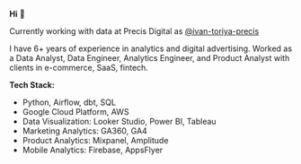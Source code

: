 **Hi** 👋

Currently working with data at Precis Digital as [@ivan-toriya-precis](https://github.com/ivan-toriya-precis)

I have 6+ years of experience in analytics and digital advertising. Worked as a Data Analyst, Data Engineer, Analytics Engineer, and Product Analyst with clients in e-commerce, SaaS, fintech.

**Tech Stack:**

* Python, Airflow, dbt, SQL
* Google Cloud Platform, AWS
* Data Visualization: Looker Studio, Power BI, Tableau
* Marketing Analytics: GA360, GA4
* Product Analytics: Mixpanel, Amplitude
* Mobile Analytics: Firebase, AppsFlyer
